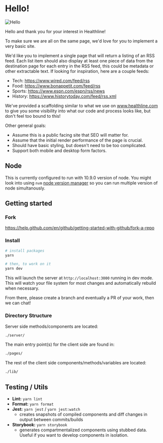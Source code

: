 # Hello!

![Hello](http://www.reactiongifs.com/r/hello-bear.gif)

Hello and thank you for your interest in Healthline!

To make sure we are all on the same page, we'd love for you to implement a very basic site.

We'd like you to implement a single page that will return a listing of an RSS feed. Each list item should also display at least one piece of data from the destination page for each entry in the RSS feed, this could be metadata or other extractable text. If looking for inspiration, here are a couple feeds:

- Tech: https://www.wired.com/feed/rss
- Food: https://www.bonappetit.com/feed/rss
- Sports: https://www.espn.com/espn/rss/news
- History: https://www.historytoday.com/feed/rss.xml


We've provided a scaffolding similar to what we use on www.healthline.com to give you some visibility into what our code and process looks like, but don't feel too bound to this!

Other general goals:

- Assume this is a public facing site that SEO will matter for.
- Assume that the initial render performance of the page is crucial.
- Should have basic styling, but doesn't need to be too complicated.
- Support both mobile and desktop form factors.

## Node

This is currently configured to run with 10.9.0 version of node. You might look into using `nvm` [node version manager](https://github.com/nvm-sh/nvm/) so you can run multiple version of node simultanously.

## Getting started

### Fork
https://help.github.com/en/github/getting-started-with-github/fork-a-repo

### Install

```bash
# install packages
yarn

# then, to work on it
yarn dev
```

This will launch the server at `http://localhost:3000` running in dev mode. This will watch your file system for most changes and automatically rebuild when necessary.

From there, please create a branch and eventually a PR of your work, then we can chat!

### Directory Structure
Server side methods/components are located:
```bash
./server/
```


The main entry point(s) for the client side are found in:
```bash
./pages/
```

The rest of the client side components/methods/variables are located:
```bash
./lib/
```



## Testing / Utils

* **Lint:** `yarn lint`
* **Format:** `yarn format`
* **Jest:** `yarn jest` / `yarn jest:watch`
    - creates snapshots of compiled components and diff changes in output between commits/builds
* **Storybook:** `yarn storybook`
    - generates compartmentalized components using stubbed data. Useful if you want to develop components in isolation.
